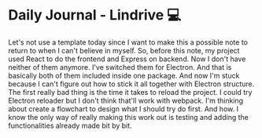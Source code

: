 
# Daily Journal - Lindrive 💻

Let's not use a template today since I want to make this a possible note to return to when I can't believe in myself. So, before this note, my project used React to do the frontend and Express on backend. Now I don't have neither of them anymore. I've switched them for Electron. And that is basically both of them included inside one package. And now I'm stuck because I can't figure out how to stick it all together with Electron structure. The first really bad thing is the time it takes to reload the project. I could try Electron reloader but I don't think that'll work with webpack. I'm thinking about create a flowchart to design what I should try do first. And how. I know the only way of really making this work out is testing and adding the functionalities already made bit by bit.